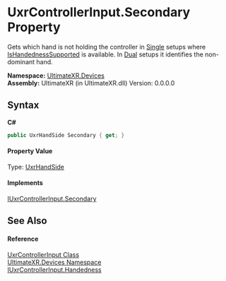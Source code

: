 # UxrControllerInput.Secondary Property 
 

Gets which hand is not holding the controller in <a href="T_UltimateXR_Devices_UxrControllerSetupType">Single</a> setups where <a href="P_UltimateXR_Devices_IUxrControllerInput_IsHandednessSupported">IsHandednessSupported</a> is available. In <a href="T_UltimateXR_Devices_UxrControllerSetupType">Dual</a> setups it identifies the non-dominant hand.

**Namespace:**&nbsp;<a href="N_UltimateXR_Devices">UltimateXR.Devices</a><br />**Assembly:**&nbsp;UltimateXR (in UltimateXR.dll) Version: 0.0.0.0

## Syntax

**C#**<br />
``` C#
public UxrHandSide Secondary { get; }
```


#### Property Value
Type: <a href="T_UltimateXR_Core_UxrHandSide">UxrHandSide</a>

#### Implements
<a href="P_UltimateXR_Devices_IUxrControllerInput_Secondary">IUxrControllerInput.Secondary</a><br />

## See Also


#### Reference
<a href="T_UltimateXR_Devices_UxrControllerInput">UxrControllerInput Class</a><br /><a href="N_UltimateXR_Devices">UltimateXR.Devices Namespace</a><br /><a href="P_UltimateXR_Devices_IUxrControllerInput_Handedness">IUxrControllerInput.Handedness</a><br />
